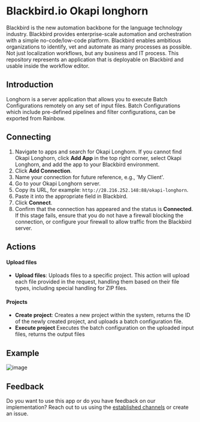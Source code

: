 # Blackbird.io Okapi longhorn

Blackbird is the new automation backbone for the language technology industry. Blackbird provides enterprise-scale automation and orchestration with a simple no-code/low-code platform. Blackbird enables ambitious organizations to identify, vet and automate as many processes as possible. Not just localization workflows, but any business and IT process. This repository represents an application that is deployable on Blackbird and usable inside the workflow editor.

## Introduction

<!-- begin docs -->  

Longhorn is a server application that allows you to execute Batch Configurations remotely on any set of input files. Batch Configurations which include pre-defined pipelines and filter configurations, can be exported from Rainbow.

## Connecting

1. Navigate to apps and search for Okapi Longhorn. If you cannot find Okapi Longhorn, click **Add App** in the top right corner, select Okapi Longhorn, and add the app to your Blackbird environment.
2. Click **Add Connection**.
3. Name your connection for future reference, e.g., 'My Client'.
4. Go to your Okapi Longhorn server.
5. Copy its URL, for example: `http://28.216.252.148:88/okapi-longhorn`.
6. Paste it into the appropriate field in Blackbird.
7. Click **Connect**.
8. Confirm that the connection has appeared and the status is **Connected**. If this stage fails, ensure that you do not have a firewall blocking the connection, or configure your firewall to allow traffic from the Blackbird server.

## Actions

#### Upload files
- **Upload files**: Uploads files to a specific project. This action will upload each file provided in the request, handling them based on their file types, including special handling for ZIP files.

#### Projects
- **Create project**: Creates a new project within the system, returns the ID of the newly created project, and uploads a batch configuration file. 
- **Execute project** Executes the batch configuration on the uploaded input files, returns the output files

## Example

![image](https://github.com/bb-io/Okapi/assets/157373241/45cdbf35-6f41-4fcd-9b2c-b4211397107c)

## Feedback

Do you want to use this app or do you have feedback on our implementation? Reach out to us using the [established channels](https://www.blackbird.io/) or create an issue.

<!-- end docs -->
